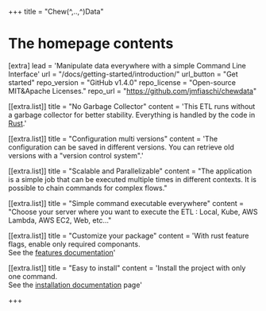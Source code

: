 +++
title = "Chew(^,..,^)Data"


# The homepage contents
[extra]
lead = 'Manipulate data everywhere with a simple Command Line Interface'
url = "/docs/getting-started/introduction/"
url_button = "Get started"
repo_version = "GitHub v1.4.0"
repo_license = "Open-source MIT&Apache Licenses."
repo_url = "https://github.com/jmfiaschi/chewdata"

[[extra.list]]
title = "No Garbage Collector"
content = 'This ETL runs without a garbage collector for better stability. Everything is handled by the code in <a href="https://www.rust-lang.org/" target="_blank">Rust</a>.'

[[extra.list]]
title = "Configuration multi versions"
content = 'The configuration can be saved in different versions. You can retrieve old versions with a "version control system".'

[[extra.list]]
title = "Scalable and Parallelizable"
content = "The application is a simple job that can be executed multiple times in different contexts. It is possible to chain commands for complex flows."

[[extra.list]]
title = "Simple command executable everywhere"
content = "Choose your server where you want to execute the ETL : Local, Kube, AWS Lambda, AWS EC2, Web, etc..."

[[extra.list]]
title = "Customize your package"
content = 'With rust feature flags, enable only required componants.<br/>See the <a href="/chewdata-docs/docs/componants/features" title="features documentation" target="_blank">features documentation</a>'

[[extra.list]]
title = "Easy to install"
content = 'Install the project with only one command.<br>See the <a href="/chewdata-docs/docs/getting-started/quick-start" title="Quick start" target="_blank">installation documentation</a> page'

+++
